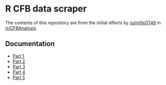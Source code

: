 # R CFB data scraper #

The contents of this repository are from the initial efforts by
[/u/millsGT49][mills] in [/r/CFBAnalysis][subreddit].

[mills]: http://www.reddit.com/user/millsGT49
[subreddit]: http://www.reddit.com/r/CFBAnalysis/

## Documentation ##

 * [Part 1](http://www.reddit.com/r/CFBAnalysis/comments/2d9afd/generating_an_open_source_cfb_data_analysis_part/)
 * [Part 2](http://www.reddit.com/r/CFBAnalysis/comments/2dcfc7/generating_an_open_source_cfb_data_file_part_2/)
 * [Part 3](http://www.reddit.com/r/CFBAnalysis/comments/2dckel/generating_an_open_source_cfb_data_file_part_3/)
 * [Part 4](http://www.reddit.com/r/CFBAnalysis/comments/2dh1q1/generating_an_open_source_cfb_data_file_part_4/)
 * [Part 5](http://www.reddit.com/r/CFBAnalysis/comments/2dtokd/generating_an_open_source_college_football_data/)

